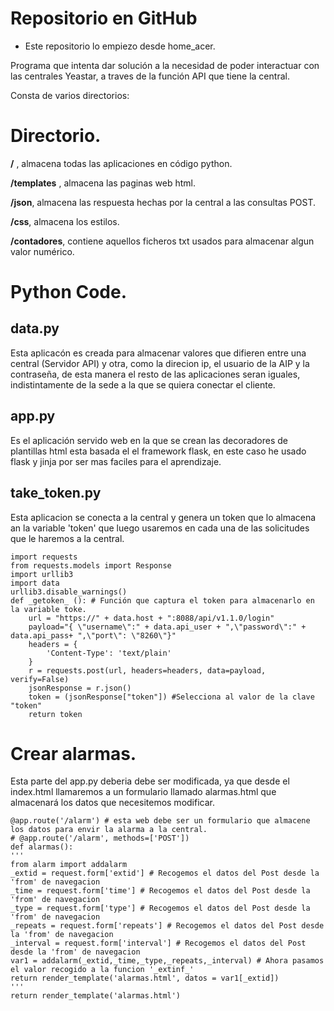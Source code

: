 # Repositorio en GitHub
* Este repositorio lo empiezo desde home_acer.

Programa que intenta dar solución a la necesidad de poder interactuar con las centrales Yeastar, a traves de la función API que tiene la central.

Consta de varios directorios:

# Directorio.

**\/** , almacena todas las aplicaciones en código python.

**/templates** , almacena las paginas web html.

**/json**, almacena las respuesta hechas por la central a las consultas POST.

**/css**, almacena los estilos.

**/contadores**, contiene aquellos ficheros txt usados para almacenar algun valor numérico.

# Python Code.
## data.py

Esta aplicacón es creada para almacenar valores que difieren entre una central (Servidor API) y otra, como la direcion ip, el usuario de la AIP y la contraseña, de esta manera el resto de las aplicaciones seran iguales, indistintamente de la sede a la que se quiera conectar el cliente.

## app.py

Es el aplicación servido web en la que se crean las decoradores de plantillas html esta basada el el framework flask, en este caso he usado flask y jinja por ser mas faciles para el aprendizaje. 

## take_token.py

 Esta aplicacion se conecta a la central y genera un  token que lo almacena an la variable 'token' que luego usaremos en cada una de las solicitudes que le haremos a la central.
    
    import requests
    from requests.models import Response
    import urllib3
    import data
    urllib3.disable_warnings()
    def _getoken_ (): # Función que captura el token para almacenarlo en la variable toke.
        url = "https://" + data.host + ":8088/api/v1.1.0/login"
        payload="{ \"username\":" + data.api_user + ",\"password\":" + data.api_pass+ ",\"port\": \"8260\"}"
        headers = {
            'Content-Type': 'text/plain'
        }
        r = requests.post(url, headers=headers, data=payload, verify=False)
        jsonResponse = r.json()
        token = (jsonResponse["token"]) #Selecciona al valor de la clave "token"
        return token

# Crear alarmas.

Esta parte del app.py deberia debe ser modificada, ya que desde el index.html llamaremos a un formulario llamado alarmas.html que almacenará los datos que necesitemos modificar.

    @app.route('/alarm') # esta web debe ser un formulario que almacene los datos para envir la alarma a la central.
    # @app.route('/alarm', methods=['POST']) 
    def alarmas():
    '''
    from alarm import addalarm
    _extid = request.form['extid'] # Recogemos el datos del Post desde la 'from' de navegacion
    _time = request.form['time'] # Recogemos el datos del Post desde la 'from' de navegacion
    _type = request.form['type'] # Recogemos el datos del Post desde la 'from' de navegacion
    _repeats = request.form['repeats'] # Recogemos el datos del Post desde la 'from' de navegacion
    _interval = request.form['interval'] # Recogemos el datos del Post desde la 'from' de navegacion
    var1 = addalarm(_extid,_time,_type,_repeats,_interval) # Ahora pasamos el valor recogido a la funcion '_extinf_'
    return render_template('alarmas.html', datos = var1[_extid])
    '''
    return render_template('alarmas.html')